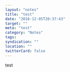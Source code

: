```yaml
---
layout: "notes"
title: "test"
date: "2018-12-05T20:37:43"
target: ""
meta: "test"
category: "Notes"
tags:
syndication: ""
location: ""
twitterCard: false
---
```

test
